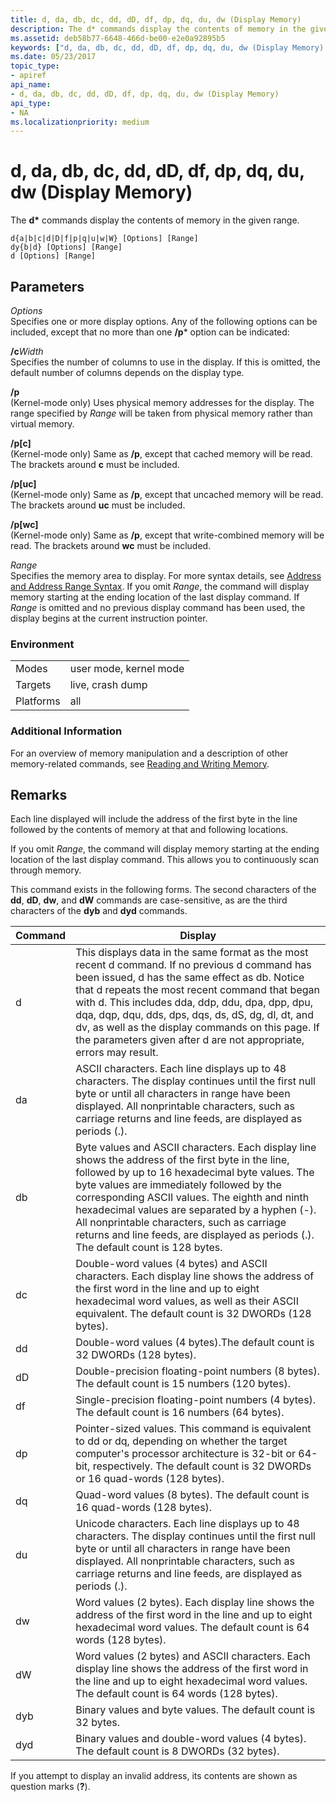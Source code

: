 ```yaml
---
title: d, da, db, dc, dd, dD, df, dp, dq, du, dw (Display Memory)
description: The d* commands display the contents of memory in the given range.
ms.assetid: deb58b77-6648-466d-be00-e2e0a92895b5
keywords: ["d, da, db, dc, dd, dD, df, dp, dq, du, dw (Display Memory) Windows Debugging"]
ms.date: 05/23/2017
topic_type:
- apiref
api_name:
- d, da, db, dc, dd, dD, df, dp, dq, du, dw (Display Memory)
api_type:
- NA
ms.localizationpriority: medium
---
```


# d, da, db, dc, dd, dD, df, dp, dq, du, dw (Display Memory)


The **d\*** commands display the contents of memory in the given range.

```dbgcmd
d{a|b|c|d|D|f|p|q|u|w|W} [Options] [Range] 
dy{b|d} [Options] [Range] 
d [Options] [Range] 
```

## <span id="ddk_cmd_display_memory_dbg"></span><span id="DDK_CMD_DISPLAY_MEMORY_DBG"></span>Parameters


<span id="_______Options______"></span><span id="_______options______"></span><span id="_______OPTIONS______"></span> *Options*   
Specifies one or more display options. Any of the following options can be included, except that no more than one **/p**\* option can be indicated:

<span id="_cWidth"></span><span id="_cwidth"></span><span id="_CWIDTH"></span>**/c**_Width_  
Specifies the number of columns to use in the display. If this is omitted, the default number of columns depends on the display type.

<span id="_p"></span><span id="_P"></span>**/p**  
(Kernel-mode only) Uses physical memory addresses for the display. The range specified by *Range* will be taken from physical memory rather than virtual memory.

<span id="_p_c_"></span><span id="_P_C_"></span>**/p\[c\]**  
(Kernel-mode only) Same as **/p**, except that cached memory will be read. The brackets around **c** must be included.

<span id="_p_uc_"></span><span id="_P_UC_"></span>**/p\[uc\]**  
(Kernel-mode only) Same as **/p**, except that uncached memory will be read. The brackets around **uc** must be included.

<span id="_p_wc_"></span><span id="_P_WC_"></span>**/p\[wc\]**  
(Kernel-mode only) Same as **/p**, except that write-combined memory will be read. The brackets around **wc** must be included.

<span id="_______Range______"></span><span id="_______range______"></span><span id="_______RANGE______"></span> *Range*   
Specifies the memory area to display. For more syntax details, see [Address and Address Range Syntax](address-and-address-range-syntax.md). If you omit *Range*, the command will display memory starting at the ending location of the last display command. If *Range* is omitted and no previous display command has been used, the display begins at the current instruction pointer.

### <span id="Environment"></span><span id="environment"></span><span id="ENVIRONMENT"></span>Environment

|||
|--- |--- |
|Modes|user mode, kernel mode|
|Targets|live, crash dump|
|Platforms|all|
 

### <span id="Additional_Information"></span><span id="additional_information"></span><span id="ADDITIONAL_INFORMATION"></span>Additional Information

For an overview of memory manipulation and a description of other memory-related commands, see [Reading and Writing Memory](reading-and-writing-memory.md).

Remarks
-------

Each line displayed will include the address of the first byte in the line followed by the contents of memory at that and following locations.

If you omit *Range*, the command will display memory starting at the ending location of the last display command. This allows you to continuously scan through memory.

This command exists in the following forms. The second characters of the **dd**, **dD**, **dw**, and **dW** commands are case-sensitive, as are the third characters of the **dyb** and **dyd** commands.

|Command|Display|
|--- |--- |
|d|This displays data in the same format as the most recent d command. If no previous d command has been issued, d has the same effect as db. Notice that d repeats the most recent command that began with d. This includes dda, ddp, ddu, dpa, dpp, dpu, dqa, dqp, dqu, dds, dps, dqs, ds, dS, dg, dl, dt, and dv, as well as the display commands on this page. If the parameters given after d are not appropriate, errors may result.|
|da|ASCII characters. Each line displays up to 48 characters. The display continues until the first null byte or until all characters in range have been displayed. All nonprintable characters, such as carriage returns and line feeds, are displayed as periods (.).|
|db|Byte values and ASCII characters. Each display line shows the address of the first byte in the line, followed by up to 16 hexadecimal byte values. The byte values are immediately followed by the corresponding ASCII values. The eighth and ninth hexadecimal values are separated by a hyphen (-). All nonprintable characters, such as carriage returns and line feeds, are displayed as periods (.). The default count is 128 bytes.|
|dc|Double-word values (4 bytes) and ASCII characters. Each display line shows the address of the first word in the line and up to eight hexadecimal word values, as well as their ASCII equivalent. The default count is 32 DWORDs (128 bytes).| 
|dd|Double-word values (4 bytes).The default count is 32 DWORDs (128 bytes).|
|dD|Double-precision floating-point numbers (8 bytes). The default count is 15 numbers (120 bytes).|
|df|Single-precision floating-point numbers (4 bytes). The default count is 16 numbers (64 bytes).|
|dp|Pointer-sized values. This command is equivalent to dd or dq, depending on whether the target computer's processor architecture is 32-bit or 64-bit, respectively. The default count is 32 DWORDs or 16 quad-words (128 bytes).|
|dq|Quad-word values (8 bytes). The default count is 16 quad-words (128 bytes).|
|du|Unicode characters. Each line displays up to 48 characters. The display continues until the first null byte or until all characters in range have been displayed. All nonprintable characters, such as carriage returns and line feeds, are displayed as periods (.).|
|dw|Word values (2 bytes). Each display line shows the address of the first word in the line and up to eight hexadecimal word values. The default count is 64 words (128 bytes).|
|dW|Word values (2 bytes) and ASCII characters. Each display line shows the address of the first word in the line and up to eight hexadecimal word values. The default count is 64 words (128 bytes).|
|dyb|Binary values and byte values. The default count is 32 bytes.|
|dyd|Binary values and double-word values (4 bytes). The default count is 8 DWORDs (32 bytes).|

 

If you attempt to display an invalid address, its contents are shown as question marks (**?**).

 

 





